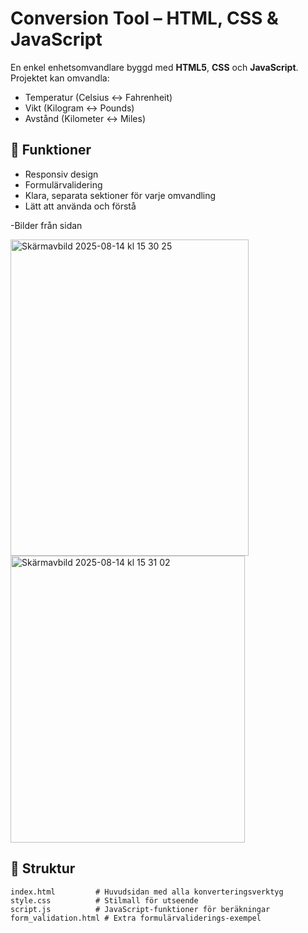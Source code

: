 # Conversion Tool – HTML, CSS & JavaScript

En enkel enhetsomvandlare byggd med **HTML5**, **CSS** och **JavaScript**.  
Projektet kan omvandla:
- Temperatur (Celsius ↔ Fahrenheit)
- Vikt (Kilogram ↔ Pounds)
- Avstånd (Kilometer ↔ Miles)

## 🎯 Funktioner
- Responsiv design
- Formulärvalidering
- Klara, separata sektioner för varje omvandling
- Lätt att använda och förstå

-Bilder från sidan 

<img width="381" height="506" alt="Skärmavbild 2025-08-14 kl  15 30 25" src="https://github.com/user-attachments/assets/d2081ebd-2ea9-4d48-b9d4-b037fbe6e31e" />
<img width="375" height="459" alt="Skärmavbild 2025-08-14 kl  15 31 02" src="https://github.com/user-attachments/assets/ea3f35d0-9d42-47c3-b173-662bad589fbe" />




## 📂 Struktur
```plaintext
index.html         # Huvudsidan med alla konverteringsverktyg
style.css          # Stilmall för utseende
script.js          # JavaScript-funktioner för beräkningar
form_validation.html # Extra formulärvaliderings-exempel

